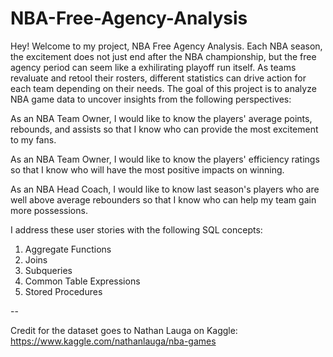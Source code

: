 # NBA-Free-Agency-Analysis

Hey! Welcome to my project, NBA Free Agency Analysis. Each NBA season, the excitement does not just end after the NBA championship, but the free agency period can seem like a exhilirating playoff run itself. As teams revaluate and retool their rosters, different statistics can drive action for each team depending on their needs. The goal of this project is to analyze NBA game data to uncover insights from the following perspectives:

As an NBA Team Owner, I would like to know the players' average points, rebounds, and assists so that I know who can provide the most excitement to my fans.

As an NBA Team Owner, I would like to know the players' efficiency ratings so that I know who will have the most positive impacts on winning.

As an NBA Head Coach, I would like to know last season's players who are well above average rebounders so that I know who can help my team gain more possessions.

I address these user stories with the following SQL concepts:

1) Aggregate Functions
2) Joins
3) Subqueries
4) Common Table Expressions
5) Stored Procedures

--

Credit for the dataset goes to Nathan Lauga on Kaggle: https://www.kaggle.com/nathanlauga/nba-games
